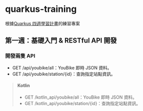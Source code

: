 # quarkus-training

根據[Quarkus 四週學習計畫](https://webglsoft.atlassian.net/wiki/spaces/TC/pages/368607247/Quarkus)的練習專案

## 第一週：基礎入門 & RESTful API 開發

### 開發兩隻 API
* GET /api/youbike/all：YouBike 即時 JSON 資料。
* GET /api/youbike/station/{id}：查詢指定站點資訊。
> #### Kotlin
> * GET /kotlin_api/youbike/all：YouBike 即時 JSON 資料。
> * GET /kotlin_api/youbike/station/{id}：查詢指定站點資訊。